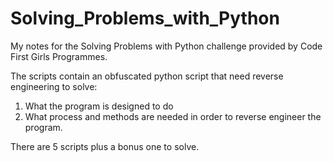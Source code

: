 # Solving_Problems_with_Python
My notes for the Solving Problems with Python challenge provided by Code First Girls Programmes.

The scripts contain an obfuscated python script that need reverse engineering to solve:
1. What the program is designed to do
2. What process and methods are needed in order to reverse engineer the program.

There are 5 scripts plus a bonus one to solve.
